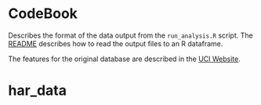 # CodeBook

Describes the format of the data output from the `run_analysis.R` script. The [README](README.md) describes how to read the output files to an R dataframe.

The features for the original database are described in the [UCI Website](http://archive.ics.uci.edu/ml/datasets/Human+Activity+Recognition+Using+Smartphones).

# har_data
